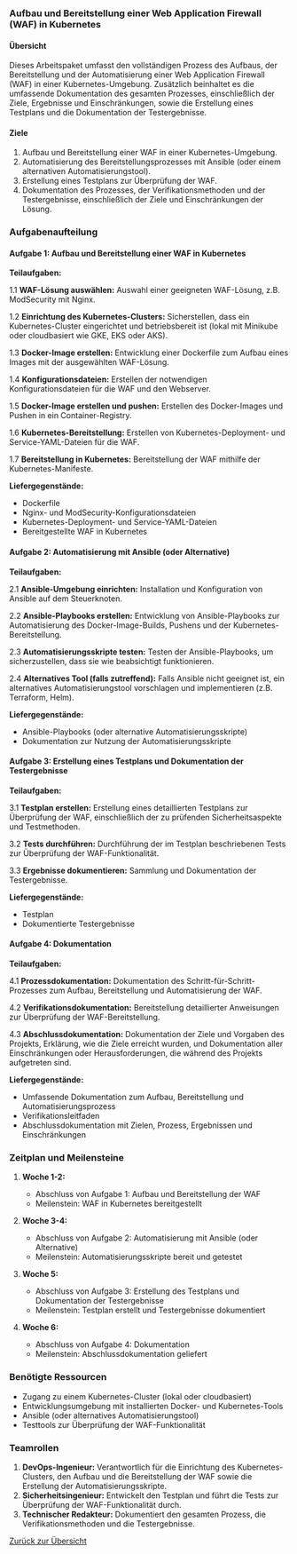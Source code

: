 ### Aufbau und Bereitstellung einer Web Application Firewall (WAF) in Kubernetes

#### Übersicht
Dieses Arbeitspaket umfasst den vollständigen Prozess des Aufbaus, der Bereitstellung und der Automatisierung einer Web Application Firewall (WAF) in einer Kubernetes-Umgebung. Zusätzlich beinhaltet es die umfassende Dokumentation des gesamten Prozesses, einschließlich der Ziele, Ergebnisse und Einschränkungen, sowie die Erstellung eines Testplans und die Dokumentation der Testergebnisse.

#### Ziele
1. Aufbau und Bereitstellung einer WAF in einer Kubernetes-Umgebung.
2. Automatisierung des Bereitstellungsprozesses mit Ansible (oder einem alternativen Automatisierungstool).
3. Erstellung eines Testplans zur Überprüfung der WAF.
4. Dokumentation des Prozesses, der Verifikationsmethoden und der Testergebnisse, einschließlich der Ziele und Einschränkungen der Lösung.

### Aufgabenaufteilung

#### Aufgabe 1: Aufbau und Bereitstellung einer WAF in Kubernetes

**Teilaufgaben:**

1.1 **WAF-Lösung auswählen:** Auswahl einer geeigneten WAF-Lösung, z.B. ModSecurity mit Nginx.

1.2 **Einrichtung des Kubernetes-Clusters:** Sicherstellen, dass ein Kubernetes-Cluster eingerichtet und betriebsbereit ist (lokal mit Minikube oder cloudbasiert wie GKE, EKS oder AKS).

1.3 **Docker-Image erstellen:** Entwicklung einer Dockerfile zum Aufbau eines Images mit der ausgewählten WAF-Lösung.

1.4 **Konfigurationsdateien:** Erstellen der notwendigen Konfigurationsdateien für die WAF und den Webserver.

1.5 **Docker-Image erstellen und pushen:** Erstellen des Docker-Images und Pushen in ein Container-Registry.

1.6 **Kubernetes-Bereitstellung:** Erstellen von Kubernetes-Deployment- und Service-YAML-Dateien für die WAF.

1.7 **Bereitstellung in Kubernetes:** Bereitstellung der WAF mithilfe der Kubernetes-Manifeste.

**Liefergegenstände:**
- Dockerfile
- Nginx- und ModSecurity-Konfigurationsdateien
- Kubernetes-Deployment- und Service-YAML-Dateien
- Bereitgestellte WAF in Kubernetes

#### Aufgabe 2: Automatisierung mit Ansible (oder Alternative)

**Teilaufgaben:**

2.1 **Ansible-Umgebung einrichten:** Installation und Konfiguration von Ansible auf dem Steuerknoten.

2.2 **Ansible-Playbooks erstellen:** Entwicklung von Ansible-Playbooks zur Automatisierung des Docker-Image-Builds, Pushens und der Kubernetes-Bereitstellung.

2.3 **Automatisierungsskripte testen:** Testen der Ansible-Playbooks, um sicherzustellen, dass sie wie beabsichtigt funktionieren.

2.4 **Alternatives Tool (falls zutreffend):** Falls Ansible nicht geeignet ist, ein alternatives Automatisierungstool vorschlagen und implementieren (z.B. Terraform, Helm).

**Liefergegenstände:**
- Ansible-Playbooks (oder alternative Automatisierungsskripte)
- Dokumentation zur Nutzung der Automatisierungsskripte

#### Aufgabe 3: Erstellung eines Testplans und Dokumentation der Testergebnisse

**Teilaufgaben:**

3.1 **Testplan erstellen:** Erstellung eines detaillierten Testplans zur Überprüfung der WAF, einschließlich der zu prüfenden Sicherheitsaspekte und Testmethoden.

3.2 **Tests durchführen:** Durchführung der im Testplan beschriebenen Tests zur Überprüfung der WAF-Funktionalität.

3.3 **Ergebnisse dokumentieren:** Sammlung und Dokumentation der Testergebnisse.

**Liefergegenstände:**
- Testplan
- Dokumentierte Testergebnisse

#### Aufgabe 4: Dokumentation

**Teilaufgaben:**

4.1 **Prozessdokumentation:** Dokumentation des Schritt-für-Schritt-Prozesses zum Aufbau, Bereitstellung und Automatisierung der WAF.

4.2 **Verifikationsdokumentation:** Bereitstellung detaillierter Anweisungen zur Überprüfung der WAF-Bereitstellung.

4.3 **Abschlussdokumentation:** Dokumentation der Ziele und Vorgaben des Projekts, Erklärung, wie die Ziele erreicht wurden, und Dokumentation aller Einschränkungen oder Herausforderungen, die während des Projekts aufgetreten sind.

**Liefergegenstände:**
- Umfassende Dokumentation zum Aufbau, Bereitstellung und Automatisierungsprozess
- Verifikationsleitfaden
- Abschlussdokumentation mit Zielen, Prozess, Ergebnissen und Einschränkungen

### Zeitplan und Meilensteine

1. **Woche 1-2:** 
   - Abschluss von Aufgabe 1: Aufbau und Bereitstellung der WAF
   - Meilenstein: WAF in Kubernetes bereitgestellt

2. **Woche 3-4:**
   - Abschluss von Aufgabe 2: Automatisierung mit Ansible (oder Alternative)
   - Meilenstein: Automatisierungsskripte bereit und getestet

3. **Woche 5:**
   - Abschluss von Aufgabe 3: Erstellung des Testplans und Dokumentation der Testergebnisse
   - Meilenstein: Testplan erstellt und Testergebnisse dokumentiert

4. **Woche 6:**
   - Abschluss von Aufgabe 4: Dokumentation
   - Meilenstein: Abschlussdokumentation geliefert

### Benötigte Ressourcen

- Zugang zu einem Kubernetes-Cluster (lokal oder cloudbasiert)
- Entwicklungsumgebung mit installierten Docker- und Kubernetes-Tools
- Ansible (oder alternatives Automatisierungstool)
- Testtools zur Überprüfung der WAF-Funktionalität

### Teamrollen

1. **DevOps-Ingenieur:** Verantwortlich für die Einrichtung des Kubernetes-Clusters, den Aufbau und die Bereitstellung der WAF sowie die Erstellung der Automatisierungsskripte.
2. **Sicherheitsingenieur:** Entwickelt den Testplan und führt die Tests zur Überprüfung der WAF-Funktionalität durch.
3. **Technischer Redakteur:** Dokumentiert den gesamten Prozess, die Verifikationsmethoden und die Testergebnisse.

[Zurück zur Übersicht](index.md)